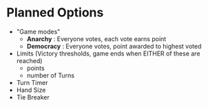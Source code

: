Planned Options
===============

* "Game modes"
  * __Anarchy__ : Everyone votes, each vote earns point  
  * __Democracy__ : Everyone votes, point awarded to highest voted  
* Limits (Victory thresholds, game ends when EITHER of these are reached)
  * points  
  * number of Turns
* Turn Timer
* Hand Size
* Tie Breaker


